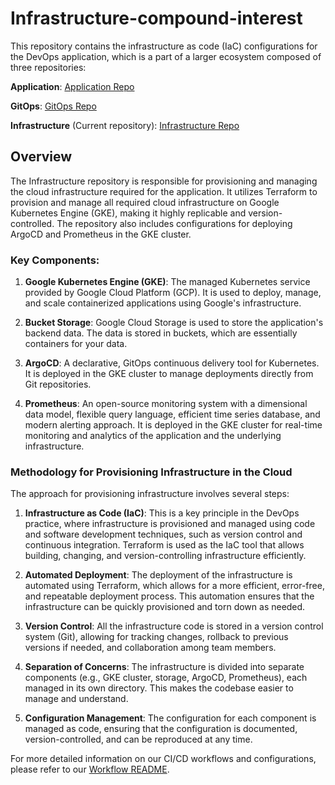 
# Infrastructure-compound-interest

This repository contains the infrastructure as code (IaC) configurations for the DevOps application, which is a part of a larger ecosystem composed of three repositories:

**Application**: [Application Repo](https://github.com/BinyaminR/Application-compound-interest)

**GitOps**: [GitOps Repo](https://github.com/BinyaminR/Gitops-compound-interest)
 
**Infrastructure** (Current repository): [Infrastructure Repo](https://github.com/BinyaminR/Infrastructure-compound-interest)

## Overview

The Infrastructure repository is responsible for provisioning and managing the cloud infrastructure required for the application. It utilizes Terraform to provision and manage all required cloud infrastructure on Google Kubernetes Engine (GKE), making it highly replicable and version-controlled. The repository also includes configurations for deploying ArgoCD and Prometheus in the GKE cluster.

### Key Components:

1. **Google Kubernetes Engine (GKE)**: The managed Kubernetes service provided by Google Cloud Platform (GCP). It is used to deploy, manage, and scale containerized applications using Google's infrastructure.

2. **Bucket Storage**: Google Cloud Storage is used to store the application's backend data. The data is stored in buckets, which are essentially containers for your data.

3. **ArgoCD**: A declarative, GitOps continuous delivery tool for Kubernetes. It is deployed in the GKE cluster to manage deployments directly from Git repositories.

4. **Prometheus**: An open-source monitoring system with a dimensional data model, flexible query language, efficient time series database, and modern alerting approach. It is deployed in the GKE cluster for real-time monitoring and analytics of the application and the underlying infrastructure.

### Methodology for Provisioning Infrastructure in the Cloud

The approach for provisioning infrastructure involves several steps:

1. **Infrastructure as Code (IaC)**: This is a key principle in the DevOps practice, where infrastructure is provisioned and managed using code and software development techniques, such as version control and continuous integration. Terraform is used as the IaC tool that allows building, changing, and version-controlling infrastructure efficiently.

2. **Automated Deployment**: The deployment of the infrastructure is automated using Terraform, which allows for a more efficient, error-free, and repeatable deployment process. This automation ensures that the infrastructure can be quickly provisioned and torn down as needed.

3. **Version Control**: All the infrastructure code is stored in a version control system (Git), allowing for tracking changes, rollback to previous versions if needed, and collaboration among team members.

4. **Separation of Concerns**: The infrastructure is divided into separate components (e.g., GKE cluster, storage, ArgoCD, Prometheus), each managed in its own directory. This makes the codebase easier to manage and understand.

5. **Configuration Management**: The configuration for each component is managed as code, ensuring that the configuration is documented, version-controlled, and can be reproduced at any time.

For more detailed information on our CI/CD workflows and configurations, please refer to our [Workflow README](https://github.com/BinyaminR/Infrastructure-compound-interest/tree/main/.github/workflows/README.md).